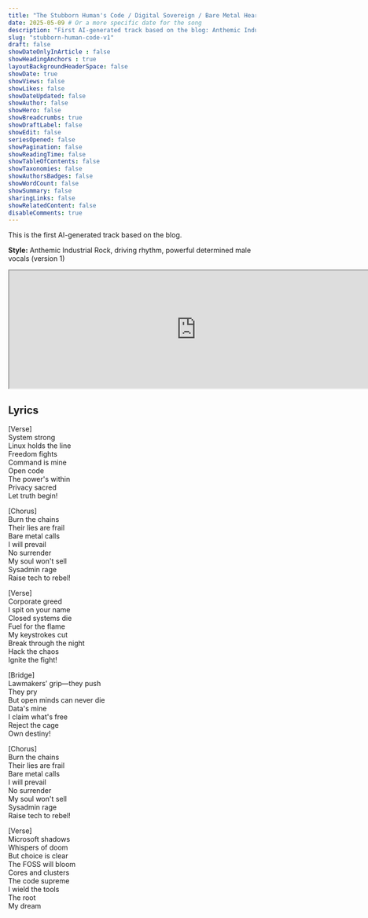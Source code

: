```yaml
---
title: "The Stubborn Human's Code / Digital Sovereign / Bare Metal Heart (Version 1)"
date: 2025-05-09 # Or a more specific date for the song
description: "First AI-generated track based on the blog: Anthemic Industrial Rock, driving rhythm, powerful determined male vocals (v1)."
slug: "stubborn-human-code-v1"
draft: false
showDateOnlyInArticle : false
showHeadingAnchors : true
layoutBackgroundHeaderSpace: false
showDate: true
showViews: false
showLikes: false
showDateUpdated: false
showAuthor: false
showHero: false
showBreadcrumbs: true
showDraftLabel: false
showEdit: false
seriesOpened: false
showPagination: false
showReadingTime: false
showTableOfContents: false
showTaxonomies: false
showAuthorsBadges: false
showWordCount: false
showSummary: false
sharingLinks: false
showRelatedContent: false
disableComments: true
---
```


This is the first AI-generated track based on the blog.

**Style:** Anthemic Industrial Rock, driving rhythm, powerful determined male vocals (version 1)

<iframe src="https://suno.com/embed/281d5f77-3098-4488-b435-080f53b5810b" width="760" height="240"><a href="https://suno.com/song/281d5f77-3098-4488-b435-080f53b5810b">Listen on Suno</a></iframe>

## Lyrics
[Verse]  
System strong  
Linux holds the line  
Freedom fights  
Command is mine  
Open code  
The power's within  
Privacy sacred  
Let truth begin!

[Chorus]  
Burn the chains  
Their lies are frail  
Bare metal calls  
I will prevail  
No surrender  
My soul won't sell  
Sysadmin rage  
Raise tech to rebel!

[Verse]  
Corporate greed  
I spit on your name  
Closed systems die  
Fuel for the flame  
My keystrokes cut  
Break through the night  
Hack the chaos  
Ignite the fight!  

[Bridge]  
Lawmakers’ grip—they push  
They pry  
But open minds can never die  
Data's mine  
I claim what's free  
Reject the cage  
Own destiny!  

[Chorus]  
Burn the chains  
Their lies are frail  
Bare metal calls  
I will prevail  
No surrender  
My soul won't sell  
Sysadmin rage  
Raise tech to rebel!  

[Verse]  
Microsoft shadows  
Whispers of doom  
But choice is clear  
The FOSS will bloom  
Cores and clusters  
The code supreme  
I wield the tools  
The root  
My dream  